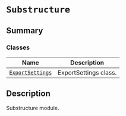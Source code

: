 # `Substructure`

<a id="summary"></a>

## Summary

### Classes

| Name | Description |
|---------------------------------------------------------------------------------------------------------------------------------|-------------------------|
| [`ExportSettings`](ExportSettings.md#ansys.mechanical.stubs.v242.Ansys.ACT.Automation.Mechanical.Substructure.ExportSettings)   | ExportSettings class.   |

<a id="description"></a>

## Description

Substructure module.

<!-- !! processed by numpydoc !! -->

